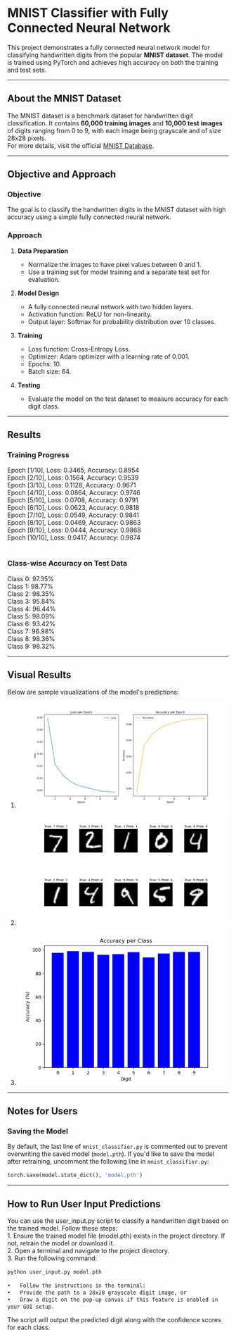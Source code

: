 # MNIST Classifier with Fully Connected Neural Network

This project demonstrates a fully connected neural network model for classifying handwritten digits from the popular **MNIST dataset**. The model is trained using PyTorch and achieves high accuracy on both the training and test sets.

---

## About the MNIST Dataset

The MNIST dataset is a benchmark dataset for handwritten digit classification. It contains **60,000 training images** and **10,000 test images** of digits ranging from 0 to 9, with each image being grayscale and of size 28x28 pixels.  
For more details, visit the official [MNIST Database](http://yann.lecun.com/exdb/mnist/).

---

## Objective and Approach

### **Objective**  
The goal is to classify the handwritten digits in the MNIST dataset with high accuracy using a simple fully connected neural network.

### **Approach**  
1. **Data Preparation**  
   - Normalize the images to have pixel values between 0 and 1.
   - Use a training set for model training and a separate test set for evaluation.

2. **Model Design**  
   - A fully connected neural network with two hidden layers.
   - Activation function: ReLU for non-linearity.
   - Output layer: Softmax for probability distribution over 10 classes.

3. **Training**  
   - Loss function: Cross-Entropy Loss.
   - Optimizer: Adam optimizer with a learning rate of 0.001.
   - Epochs: 10.
   - Batch size: 64.

4. **Testing**  
   - Evaluate the model on the test dataset to measure accuracy for each digit class.

---

## Results

### **Training Progress**

Epoch [1/10], Loss: 0.3465, Accuracy: 0.8954  
Epoch [2/10], Loss: 0.1564, Accuracy: 0.9539  
Epoch [3/10], Loss: 0.1128, Accuracy: 0.9671  
Epoch [4/10], Loss: 0.0864, Accuracy: 0.9746  
Epoch [5/10], Loss: 0.0708, Accuracy: 0.9791  
Epoch [6/10], Loss: 0.0623, Accuracy: 0.9818  
Epoch [7/10], Loss: 0.0549, Accuracy: 0.9841  
Epoch [8/10], Loss: 0.0469, Accuracy: 0.9863  
Epoch [9/10], Loss: 0.0444, Accuracy: 0.9868  
Epoch [10/10], Loss: 0.0417, Accuracy: 0.9874  
‍‍
### Class-wise Accuracy on Test Data

Class 0: 97.35%  
Class 1: 98.77%  
Class 2: 98.35%  
Class 3: 95.84%  
Class 4: 96.44%  
Class 5: 98.09%  
Class 6: 93.42%  
Class 7: 96.98%  
Class 8: 98.36%  
Class 9: 98.32%  

---

## Visual Results

Below are sample visualizations of the model's predictions:

1. ![Sample Result 1](./images/Figure_1.png)
2. ![Sample Result 2](./images/Figure_2.png)
3. ![Sample Result 3](./images/Figure_3.png)

---

## Notes for Users

### Saving the Model  
By default, the last line of `mnist_classifier.py` is commented out to prevent overwriting the saved model (`model.pth`). If you'd like to save the model after retraining, uncomment the following line in `mnist_classifier.py`:

```python
torch.save(model.state_dict(), 'model.pth')
```
---

## How to Run User Input Predictions

You can use the user_input.py script to classify a handwritten digit based on the trained model. Follow these steps:  
	1.	Ensure the trained model file (model.pth) exists in the project directory. If not, retrain the model or download it.  
	2.	Open a terminal and navigate to the project directory.  
	3.	Run the following command:  
    
```bash
python user_input.py model.pth
```
    •	Follow the instructions in the terminal:
	•	Provide the path to a 28x28 grayscale digit image, or
	•	Draw a digit on the pop-up canvas if this feature is enabled in your GUI setup.

The script will output the predicted digit along with the confidence scores for each class.